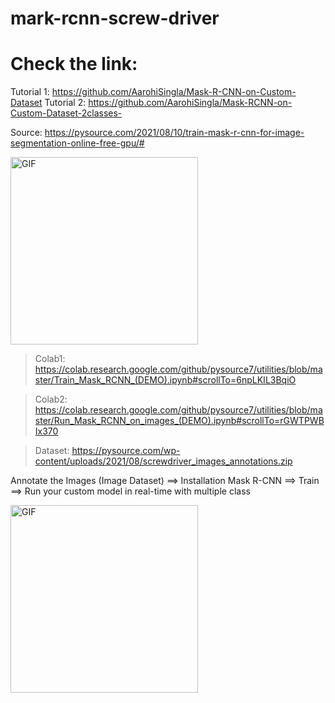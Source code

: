 # mark-rcnn-screw-driver

# Check the link: 

Tutorial 1: https://github.com/AarohiSingla/Mask-R-CNN-on-Custom-Dataset
Tutorial 2: https://github.com/AarohiSingla/Mask-RCNN-on-Custom-Dataset-2classes-

Source: https://pysource.com/2021/08/10/train-mask-r-cnn-for-image-segmentation-online-free-gpu/#

<img align="center" alt="GIF" height="300px" src="https://pysource.com/wp-content/uploads/2021/08/train-mask-r-cnn-for-image-segmentation-online-free-gpu-screwdrive-detected.png"/>


> Colab1: https://colab.research.google.com/github/pysource7/utilities/blob/master/Train_Mask_RCNN_(DEMO).ipynb#scrollTo=6npLKIL3BqiO

> Colab2: https://colab.research.google.com/github/pysource7/utilities/blob/master/Run_Mask_RCNN_on_images_(DEMO).ipynb#scrollTo=rGWTPWBIx370

> Dataset: https://pysource.com/wp-content/uploads/2021/08/screwdriver_images_annotations.zip

Annotate the Images (Image Dataset) ==> Installation Mask R-CNN ==> Train ==> Run your custom model in real-time with multiple class

<img align="center" alt="GIF" height="300px" src="https://pysource.com/wp-content/uploads/brizy/imgs/camaro_annotation-1270x568x146x0x980x568x1628579382.jpg"/>

